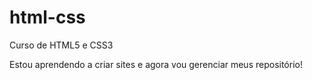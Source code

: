 # html-css
 Curso de HTML5 e CSS3

Estou aprendendo a criar sites e agora vou gerenciar 
meus repositório!

